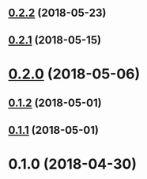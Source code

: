 <a name="0.2.2"></a>
## [0.2.2](https://github.com/sayanriju/stripe-connect-functions/compare/v0.2.1...v0.2.2) (2018-05-23)



<a name="0.2.1"></a>
## [0.2.1](https://github.com/sayanriju/stripe-connect-functions/compare/v0.2.0...v0.2.1) (2018-05-15)



<a name="0.2.0"></a>
# [0.2.0](https://github.com/sayanriju/stripe-connect-functions/compare/v0.1.2...v0.2.0) (2018-05-06)



<a name="0.1.2"></a>
## [0.1.2](https://github.com/sayanriju/stripe-connect-functions/compare/v0.1.1...v0.1.2) (2018-05-01)



<a name="0.1.1"></a>
## [0.1.1](https://github.com/sayanriju/stripe-connect-functions/compare/v0.1.0...v0.1.1) (2018-05-01)



<a name="0.1.0"></a>
# 0.1.0 (2018-04-30)



